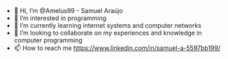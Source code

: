- 👋 Hi, I’m @Amelus99 - Samuel Araújo
- 👀 I’m interested in programming
- 🌱 I’m currently learning internet systems and computer networks
- 💞️ I’m looking to collaborate on my experiences and knowledge in computer programming
- 📫 How to reach me https://www.linkedin.com/in/samuel-a-5597bb199/

<!---
Amelus99/Amelus99 is a ✨ special ✨ repository because its `README.md` (this file) appears on your GitHub profile.
You can click the Preview link to take a look at your changes.
--->
